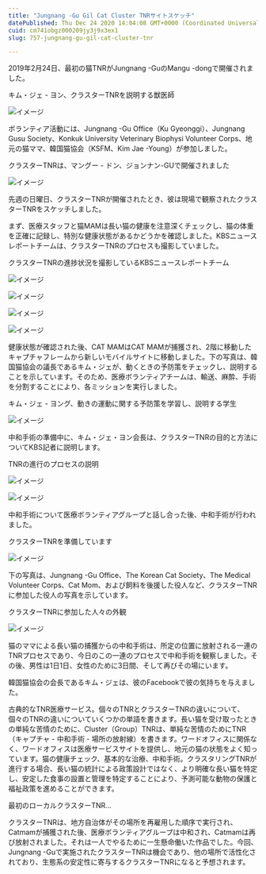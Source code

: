```yaml
---
title: "Jungnang -Gu Gil Cat Cluster TNRサイトスケッチ"
datePublished: Thu Dec 24 2020 14:04:08 GMT+0000 (Coordinated Universal Time)
cuid: cm741obgz000209jy3j9x3ex1
slug: 757-jungnang-gu-gil-cat-cluster-tnr

---
```



2019年2月24日、最初の猫TNRがJungnang -GuのMangu -dongで開催されました。

キム・ジェ - ヨン、クラスターTNRを説明する獣医師

![イメージ](https://cdn.hashnode.com/res/hashnode/image/upload/v1739493735204/849db887-6589-42d4-b33b-2ed336e3d4ae.png)

ボランティア活動には、Jungnang -Gu Office（Ku Gyeonggi）、Jungnang Gusu Society、Konkuk University Veterinary Biophysi Volunteer Corps、地元の猫ママ、韓国猫協会（KSFM、Kim Jae -Young）が参加しました。

クラスターTNRは、マングー - ドン、ジョンナン-GUで開催されました

![イメージ](https://cdn.hashnode.com/res/hashnode/image/upload/v1739493738012/8fec373a-37bd-4659-954a-8d2e9b889301.jpeg)

先週の日曜日、クラスターTNRが開催されたとき、彼は現場で観察されたクラスターTNRをスケッチしました。

まず、医療スタッフと猫MAMは長い猫の健康を注意深くチェックし、猫の体重を正確に記録し、特別な健康状態があるかどうかを確認しました。KBSニュースレポートチームは、クラスターTNRのプロセスも撮影していました。

クラスターTNRの進捗状況を撮影しているKBSニュースレポートチーム

![イメージ](https://cdn.hashnode.com/res/hashnode/image/upload/v1739493740677/3b8052c0-4cc8-446f-b0c8-4b143b42461e.jpeg)

![イメージ](https://cdn.hashnode.com/res/hashnode/image/upload/v1739493743638/b177f59d-c06c-424d-86e9-594026ac963b.jpeg)

![イメージ](https://cdn.hashnode.com/res/hashnode/image/upload/v1739493747369/f54dfad0-86a0-48d1-abc7-3762cce3b334.jpeg)

![イメージ](https://cdn.hashnode.com/res/hashnode/image/upload/v1739493749824/b1c7d4d9-b885-4e4f-ad5b-7b750b1ac841.jpeg)

健康状態が確認された後、CAT MAMはCAT MAMが捕獲され、2階に移動したキャプチャフレームから新しいモバイルサイトに移動しました。下の写真は、韓国猫協会の議長であるキム・ジェが、動くときの予防策をチェックし、説明することを示しています。そのため、医療ボランティアチームは、輸送、麻酔、手術を分割することにより、各ミッションを実行しました。

キム・ジェ - ヨング、動きの運動に関する予防策を学習し、説明する学生

![イメージ](https://cdn.hashnode.com/res/hashnode/image/upload/v1739493752326/74c1ef04-5b3c-4716-803e-405e0e704663.jpeg)

中和手術の準備中に、キム・ジェ・ヨン会長は、クラスターTNRの目的と方法についてKBS記者に説明します。

TNRの進行のプロセスの説明

![イメージ](https://cdn.hashnode.com/res/hashnode/image/upload/v1739493755117/f22bb879-1f4c-414c-9e8e-a4c87d0b1858.jpeg)

![イメージ](https://cdn.hashnode.com/res/hashnode/image/upload/v1739493757818/79e29542-7f37-4117-bd91-753fe4d4d2f1.jpeg)

中和手術について医療ボランティアグループと話し合った後、中和手術が行われました。

クラスターTNRを準備しています

![イメージ](https://cdn.hashnode.com/res/hashnode/image/upload/v1739493760749/c5317bd9-0812-4863-9600-1a40d6466ccb.jpeg)

下の写真は、Jungnang -Gu Office、The Korean Cat Society、The Medical Volunteer Corps、Cat Mom、および飼料を後援した役人など、クラスターTNRに参加した役人の写真を示しています。

クラスターTNRに参加した人々の外観

![イメージ](https://cdn.hashnode.com/res/hashnode/image/upload/v1739493762983/817a6906-8930-489c-9b77-a7e931845b76.jpeg)

猫のママによる長い猫の捕獲からの中和手術は、所定の位置に放射される一連のTNRプロセスであり、今日のこの一連のプロセスで中和手術を観察しました。その後、男性は1日1日、女性のために3日間、そして再びその場にいます。

韓国猫協会の会長であるキム・ジェは、彼のFacebookで彼の気持ちを与えました。

古典的なTNR医療サービス。個々のTNRとクラスターTNRの違いについて、個々のTNRの違いについていくつかの単語を書きます。長い猫を受け取ったときの単純な苦情のために、Cluster（Group）TNRは、単純な苦情のためにTNR（キャプチャ - 中和手術 - 場所の放射線）を書きます。ワードオフィスに関係なく、ワードオフィスは医療サービスサイトを提供し、地元の猫の状態をよく知っています。猫の健康チェック、基本的な治療、中和手術。クラスタリングTNRが進行する場合、長い猫の統計による政策設計ではなく、より明確な長い猫を特定し、安定した食事の設置と管理を特定することにより、予測可能な動物の保護と福祉政策を進めることができます。

最初のローカルクラスターTNR…

クラスターTNRは、地方自治体がその場所を再雇用した順序で実行され、Catmamが捕獲された後、医療ボランティアグループは中和され、Catmamは再び放射されました。それは一人でやるために一生懸命働いた作品でした。今回、Jungnang -Guで実施されたクラスターTNRは機会であり、他の場所で活性化されており、生態系の安定性に寄与するクラスターTNRになると予想されます。